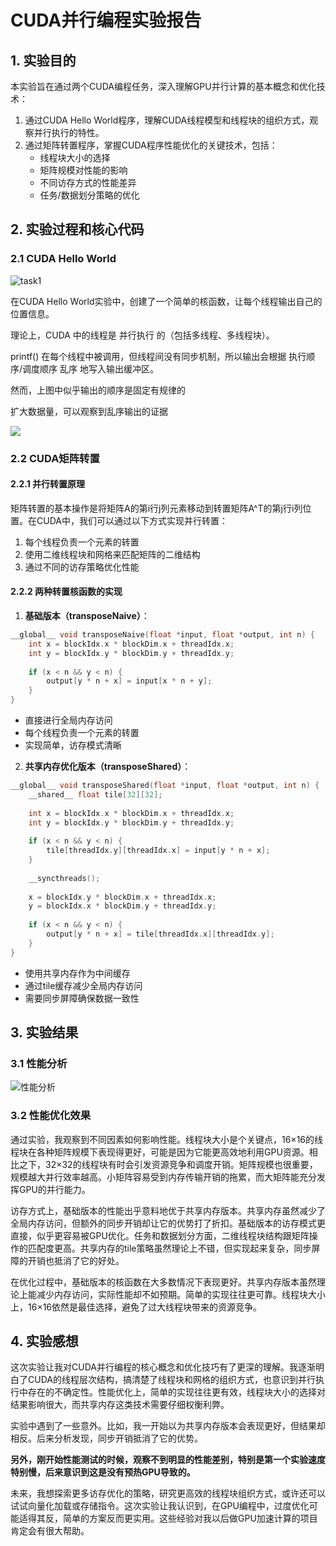 # CUDA并行编程实验报告

## 1. 实验目的

本实验旨在通过两个CUDA编程任务，深入理解GPU并行计算的基本概念和优化技术：

1. 通过CUDA Hello World程序，理解CUDA线程模型和线程块的组织方式，观察并行执行的特性。
2. 通过矩阵转置程序，掌握CUDA程序性能优化的关键技术，包括：
   - 线程块大小的选择
   - 矩阵规模对性能的影响
   - 不同访存方式的性能差异
   - 任务/数据划分策略的优化

## 2. 实验过程和核心代码

### 2.1 CUDA Hello World

![task1](report.assets/task1.png)

在CUDA Hello World实验中，创建了一个简单的核函数，让每个线程输出自己的位置信息。

理论上，CUDA 中的线程是 并行执行 的（包括多线程、多线程块）。

printf() 在每个线程中被调用，但线程间没有同步机制，所以输出会根据 执行顺序/调度顺序 乱序 地写入输出缓冲区。

然而，上图中似乎输出的顺序是固定有规律的

扩大数据量，可以观察到乱序输出的证据

![](report.assets/task1-2.png)

### 2.2 CUDA矩阵转置

#### 2.2.1 并行转置原理

矩阵转置的基本操作是将矩阵A的第i行j列元素移动到转置矩阵A^T的第j行i列位置。在CUDA中，我们可以通过以下方式实现并行转置：

1. 每个线程负责一个元素的转置
2. 使用二维线程块和网格来匹配矩阵的二维结构
3. 通过不同的访存策略优化性能

#### 2.2.2 两种转置核函数的实现

1. **基础版本（transposeNaive）**：
```cpp
__global__ void transposeNaive(float *input, float *output, int n) {
    int x = blockIdx.x * blockDim.x + threadIdx.x;
    int y = blockIdx.y * blockDim.y + threadIdx.y;
    
    if (x < n && y < n) {
        output[y * n + x] = input[x * n + y];
    }
}
```
- 直接进行全局内存访问
- 每个线程负责一个元素的转置
- 实现简单，访存模式清晰

2. **共享内存优化版本（transposeShared）**：
```cpp
__global__ void transposeShared(float *input, float *output, int n) {
    __shared__ float tile[32][32];
    
    int x = blockIdx.x * blockDim.x + threadIdx.x;
    int y = blockIdx.y * blockDim.y + threadIdx.y;
    
    if (x < n && y < n) {
        tile[threadIdx.y][threadIdx.x] = input[y * n + x];
    }
    
    __syncthreads();
    
    x = blockIdx.y * blockDim.x + threadIdx.x;
    y = blockIdx.x * blockDim.y + threadIdx.y;
    
    if (x < n && y < n) {
        output[y * n + x] = tile[threadIdx.x][threadIdx.y];
    }
}
```
- 使用共享内存作为中间缓存
- 通过tile缓存减少全局内存访问
- 需要同步屏障确保数据一致性

## 3. 实验结果

### 3.1 性能分析

![性能分析](results/performance_analysis.png)

### 3.2 性能优化效果

通过实验，我观察到不同因素如何影响性能。线程块大小是个关键点，16×16的线程块在各种矩阵规模下表现得更好，可能是因为它能更高效地利用GPU资源。相比之下，32×32的线程块有时会引发资源竞争和调度开销。矩阵规模也很重要，规模越大并行效率越高。小矩阵容易受到内存传输开销的拖累，而大矩阵能充分发挥GPU的并行能力。

访存方式上，基础版本的性能出乎意料地优于共享内存版本。共享内存虽然减少了全局内存访问，但额外的同步开销却让它的优势打了折扣。基础版本的访存模式更直接，似乎更容易被GPU优化。任务和数据划分方面，二维线程块结构跟矩阵操作的匹配度更高。共享内存的tile策略虽然理论上不错，但实现起来复杂，同步屏障的开销也抵消了它的好处。

在优化过程中，基础版本的核函数在大多数情况下表现更好。共享内存版本虽然理论上能减少内存访问，实际性能却不如预期。简单的实现往往更可靠。线程块大小上，16×16依然是最佳选择，避免了过大线程块带来的资源竞争。

## 4. 实验感想

这次实验让我对CUDA并行编程的核心概念和优化技巧有了更深的理解。我逐渐明白了CUDA的线程层次结构，搞清楚了线程块和网格的组织方式，也意识到并行执行中存在的不确定性。性能优化上，简单的实现往往更有效，线程块大小的选择对结果影响很大，而共享内存这类技术需要仔细权衡利弊。

实验中遇到了一些意外。比如，我一开始以为共享内存版本会表现更好，但结果却相反。后来分析发现，同步开销抵消了它的优势。

**另外，刚开始性能测试的时候，观察不到明显的性能差别，特别是第一个实验速度特别慢，后来意识到这是没有预热GPU导致的。**

未来，我想探索更多访存优化的策略，研究更高效的线程块组织方式，或许还可以试试向量化加载或存储指令。这次实验让我认识到，在GPU编程中，过度优化可能适得其反，简单的方案反而更实用。这些经验对我以后做GPU加速计算的项目肯定会有很大帮助。